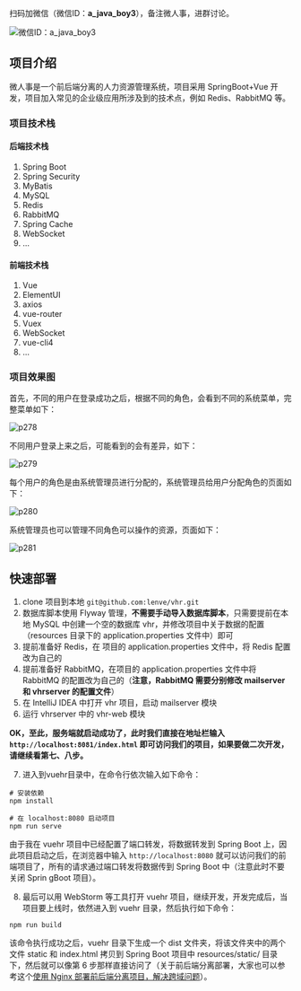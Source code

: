 扫码加微信（微信ID：**a_java_boy3**），备注微人事，进群讨论。

![微信ID：a_java_boy3](http://img.itboyhub.com/2020/ajavaboy3-a.jpeg)

## 项目介绍

微人事是一个前后端分离的人力资源管理系统，项目采用 SpringBoot+Vue 开发，项目加入常见的企业级应用所涉及到的技术点，例如 Redis、RabbitMQ 等。


### 项目技术栈

#### 后端技术栈

1. Spring Boot
2. Spring Security
3. MyBatis
4. MySQL
5. Redis
6. RabbitMQ
7. Spring Cache
8. WebSocket
9. ...

#### 前端技术栈

1. Vue
2. ElementUI
3. axios
4. vue-router
5. Vuex
6. WebSocket
7. vue-cli4
8. ...

### 项目效果图

首先，不同的用户在登录成功之后，根据不同的角色，会看到不同的系统菜单，完整菜单如下：

![p278](https://raw.githubusercontent.com/wiki/lenve/vhr/doc/p278.png)

不同用户登录上来之后，可能看到的会有差异，如下：

![p279](https://raw.githubusercontent.com/wiki/lenve/vhr/doc/p279.png)

每个用户的角色是由系统管理员进行分配的，系统管理员给用户分配角色的页面如下：

![p280](https://raw.githubusercontent.com/wiki/lenve/vhr/doc/p280.png)

系统管理员也可以管理不同角色可以操作的资源，页面如下：

![p281](https://raw.githubusercontent.com/wiki/lenve/vhr/doc/p281.png)

## 快速部署

1. clone 项目到本地 `git@github.com:lenve/vhr.git`
2. 数据库脚本使用 Flyway 管理，**不需要手动导入数据库脚本**，只需要提前在本地 MySQL 中创建一个空的数据库 vhr，并修改项目中关于数据的配置（resources 目录下的 application.properties 文件中）即可
3. 提前准备好 Redis，在 项目的 application.properties 文件中，将 Redis 配置改为自己的
4. 提前准备好 RabbitMQ，在项目的 application.properties 文件中将 RabbitMQ 的配置改为自己的（**注意，RabbitMQ 需要分别修改 mailserver 和 vhrserver 的配置文件**）
5. 在 IntelliJ IDEA 中打开 vhr 项目，启动 mailserver 模块
6. 运行 vhrserver 中的 vhr-web 模块

**OK，至此，服务端就启动成功了，此时我们直接在地址栏输入 `http://localhost:8081/index.html` 即可访问我们的项目，如果要做二次开发，请继续看第七、八步。**

7. 进入到vuehr目录中，在命令行依次输入如下命令：

```
# 安装依赖
npm install

# 在 localhost:8080 启动项目
npm run serve
```

由于我在 vuehr 项目中已经配置了端口转发，将数据转发到 Spring Boot 上，因此项目启动之后，在浏览器中输入 `http://localhost:8080` 就可以访问我们的前端项目了，所有的请求通过端口转发将数据传到 Spring Boot 中（注意此时不要关闭 Sprin gBoot 项目）。

8. 最后可以用 WebStorm 等工具打开 vuehr 项目，继续开发，开发完成后，当项目要上线时，依然进入到 vuehr 目录，然后执行如下命令：

```
npm run build
```

该命令执行成功之后，vuehr 目录下生成一个 dist 文件夹，将该文件夹中的两个文件 static 和 index.html 拷贝到 Spring Boot 项目中 resources/static/ 目录下，然后就可以像第 6 步那样直接访问了（关于前后端分离部署，大家也可以参考这个[使用 Nginx 部署前后端分离项目，解决跨域问题](https://mp.weixin.qq.com/s/C7PIck3SIPPTcA3NX3ELoQ)）。


